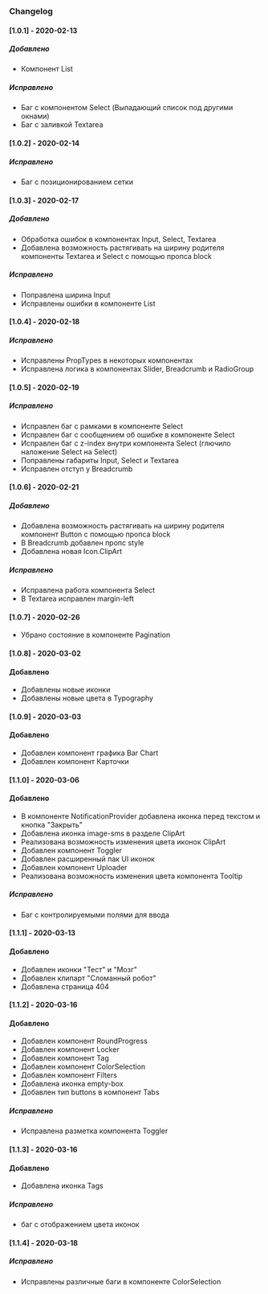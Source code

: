 ### Changelog

#### [1.0.1] - 2020-02-13

##### Добавлено

- Компонент List

##### Исправлено

- Баг с компонентом Select (Выпадающий список под другими окнами)
- Баг с заливкой Textarea

#### [1.0.2] - 2020-02-14

##### Исправлено

- Баг с позиционированием сетки

#### [1.0.3] - 2020-02-17

##### Добавлено

- Обработка ошибок в компонентах Input, Select, Textarea
- Добавлена возможность растягивать на ширину родителя компоненты Textarea и Select с помощью пропса block

##### Исправлено

- Поправлена ширина Input
- Исправлены ошибки в компоненте List

#### [1.0.4] - 2020-02-18

##### Исправлено

- Исправлены PropTypes в некоторых компонентах
- Исправлена логика в компонентах Slider, Breadcrumb и RadioGroup

#### [1.0.5] - 2020-02-19

##### Исправлено

- Исправлен баг с рамками в компоненте Select
- Исправлен баг с сообщением об ошибке в компоненте Select
- Исправлен баг с z-index внутри компонента Select (глючило наложение Select на Select)
- Поправлены габариты Input, Select и Textarea
- Исправлен отступ у Breadcrumb

#### [1.0.6] - 2020-02-21

##### Добавлено

- Добавлена возможность растягивать на ширину родителя компонент Button с помощью пропса block
- В Breadcrumb добавлен пропс style
- Добавлена новая Icon.ClipArt

##### Исправлено

- Исправлена работа компонента Select
- В Textarea исправлен margin-left

#### [1.0.7] - 2020-02-26

- Убрано состояние в компоненте Pagination

#### [1.0.8] - 2020-03-02

#### Добавлено

- Добавлены новые иконки
- Добавлены новые цвета в Typography

#### [1.0.9] - 2020-03-03

#### Добавлено

- Добавлен компонент графика Bar Chart
- Добавлен компонент Карточки

#### [1.1.0] - 2020-03-06

#### Добавлено

- В компоненте NotificationProvider добавлена иконка перед текстом и кнопка "Закрыть"
- Добавлена иконка image-sms в разделе ClipArt
- Реализована возможность изменения цвета иконок ClipArt
- Добавлен компонент Toggler
- Добавлен расширенный пак UI иконок
- Добавлен компонент Uploader
- Реализована возможность изменения цвета компонента Tooltip

##### Исправлено

- Баг с контролируемыми полями для ввода

#### [1.1.1] - 2020-03-13

#### Добавлено

- Добавлен иконки "Тест" и "Мозг"
- Добавлен клипарт "Сломанный робот"
- Добавлена страница 404

#### [1.1.2] - 2020-03-16

#### Добавлено

- Добавлен компонент RoundProgress
- Добавлен компонент Locker
- Добавлен компонент Tag
- Добавлен компонент ColorSelection
- Добавлен компонент Filters
- Добавлена иконка empty-box
- Добавлен тип buttons в компонент Tabs

##### Исправлено

- Исправлена разметка компонента Toggler

#### [1.1.3] - 2020-03-16

#### Добавлено

- Добавлена иконка Tags

##### Исправлено

- баг с отображением цвета иконок

#### [1.1.4] - 2020-03-18

##### Исправлено

- Исправлены различные баги в компоненте ColorSelection
